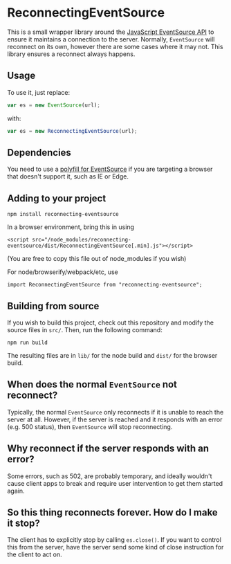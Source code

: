 # ReconnectingEventSource

This is a small wrapper library around the [JavaScript EventSource API](https://www.w3.org/TR/eventsource/) to ensure it maintains a connection to the server. Normally, `EventSource` will reconnect on its own, however there are some cases where it may not. This library ensures a reconnect always happens.

## Usage

To use it, just replace:

```js
var es = new EventSource(url);
```

with:

```js
var es = new ReconnectingEventSource(url);
```

## Dependencies

You need to use a [polyfill for EventSource](https://github.com/Yaffle/EventSource) if you are targeting a browser that doesn't support it, such as IE or Edge.

## Adding to your project

```
npm install reconnecting-eventsource
```

In a browser environment, bring this in using
```
<script src="/node_modules/reconnecting-eventsource/dist/ReconnectingEventSource[.min].js"></script>
```
(You are free to copy this file out of node_modules if you wish)

For node/browserify/webpack/etc, use
```
import ReconnectingEventSource from "reconnecting-eventsource";
```

## Building from source

If you wish to build this project, check out this repository and modify the source files in `src/`. Then, run the following command:

```
npm run build
```

The resulting files are in `lib/` for the node build and `dist/` for the browser build.

## When does the normal `EventSource` not reconnect?

Typically, the normal `EventSource` only reconnects if it is unable to reach the server at all. However, if the server is reached and it responds with an error (e.g. 500 status), then `EventSource` will stop reconnecting.

## Why reconnect if the server responds with an error?

Some errors, such as 502, are probably temporary, and ideally wouldn't cause client apps to break and require user intervention to get them started again.

## So this thing reconnects forever. How do I make it stop?

The client has to explicitly stop by calling `es.close()`. If you want to control this from the server, have the server send some kind of close instruction for the client to act on.
